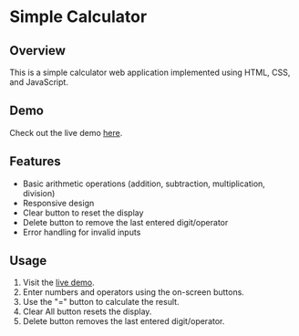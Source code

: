 # Simple Calculator

## Overview

This is a simple calculator web application implemented using HTML, CSS, and JavaScript.

## Demo

Check out the live demo [here](https://rohanthbaipilla.github.io/Simple-Calculator/).

## Features

- Basic arithmetic operations (addition, subtraction, multiplication, division)
- Responsive design
- Clear button to reset the display
- Delete button to remove the last entered digit/operator
- Error handling for invalid inputs

## Usage

1. Visit the [live demo](https://rohanthbaipilla.github.io/Simple-Calculator/).
2. Enter numbers and operators using the on-screen buttons.
3. Use the "=" button to calculate the result.
4. Clear All button resets the display.
5. Delete button removes the last entered digit/operator.
